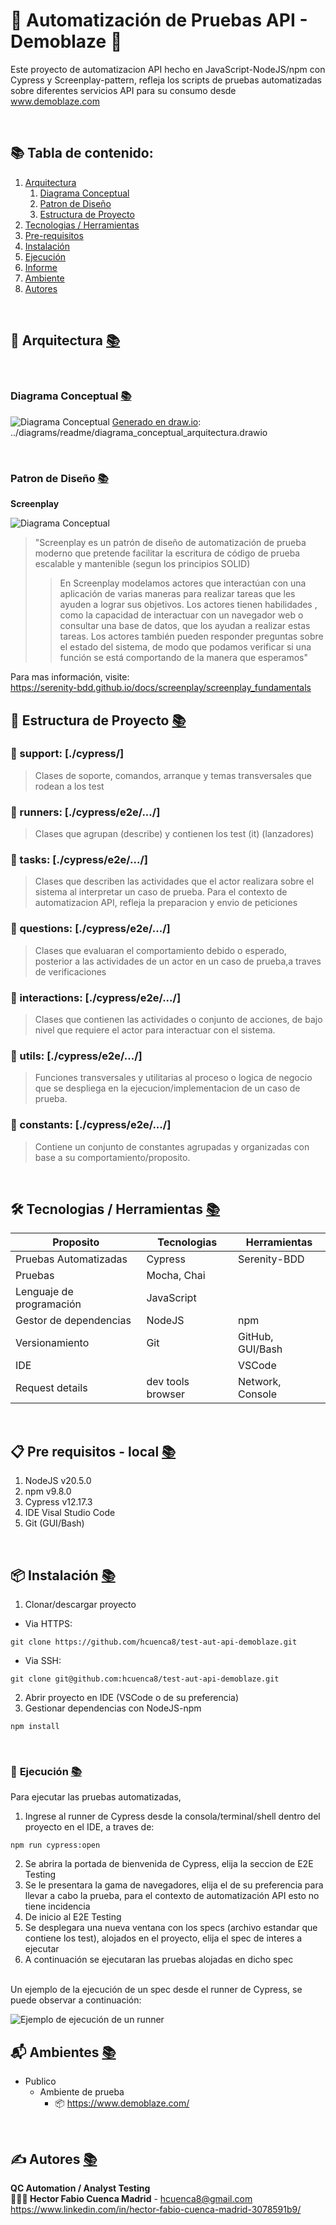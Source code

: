 # 🦾 Automatización de Pruebas API - Demoblaze 🦾

Este proyecto de automatizacion API hecho en JavaScript-NodeJS/npm con Cypress y Screenplay-pattern, 
refleja los scripts de pruebas automatizadas sobre diferentes servicios API para su consumo desde www.demoblaze.com

<br>

<div id='menu'/>

## 📚 Tabla de contenido: 
1. [Arquitectura](#arquitectura)
   1. [Diagrama Conceptual](#arquitectura_diagrama_conceptual)
   2. [Patron de Diseño](#patron_diseno)
   3. [Estructura de Proyecto](#arquitectura_estructura_proyecto)
2. [Tecnologias / Herramientas](#tecnologias_herramientas)
3. [Pre-requisitos](#pre_requisitos) 
4. [Instalación](#instalacion) 
5. [Ejecución](#ejecucion) 
6. [Informe](#informe)
7. [Ambiente](#ambientes)
8. [Autores](#autores) 

<br>

<div id='arquitectura'/>

##  📐 Arquitectura [📚](#menu)

<br>

<div id='arquitectura_diagrama_conceptual'/>

### Diagrama Conceptual [📚](#menu) 

![Diagrama Conceptual](images/readme/diagrama_conceptual_arquitectura.png)
[Generado en draw.io](https://app.diagrams.net/): ../diagrams/readme/diagrama_conceptual_arquitectura.drawio

<br>

<div id='patron_diseno'/>

### Patron de Diseño [📚](#menu)
**Screenplay**

![Diagrama Conceptual](images/readme/screenplay_pattern.png)


>"Screenplay es un patrón de diseño de automatización de prueba moderno que 
pretende facilitar la escritura de código de prueba escalable y mantenible 
(segun los principios SOLID)
> > En Screenplay modelamos actores que interactúan con una aplicación de varias maneras 
para realizar tareas que les ayuden a lograr sus objetivos. Los actores tienen 
habilidades , como la capacidad de interactuar con un navegador web o consultar una 
base de datos, que los ayudan a realizar estas tareas. Los actores también pueden 
responder preguntas sobre el estado del sistema, de modo que podamos verificar si 
una función se está comportando de la manera que esperamos"

Para mas información, visite:
<br>https://serenity-bdd.github.io/docs/screenplay/screenplay_fundamentals
<br>

<div id='arquitectura_estructura_proyecto'/>

## 📂 Estructura de Proyecto [📚](#menu) 

### 📁 support: [./cypress/]
>Clases de soporte, comandos, arranque y temas transversales que rodean a los test
### 📁 runners: [./cypress/e2e/.../]
>Clases que agrupan (describe) y contienen los test (it)  (lanzadores)
### 📁 tasks: [./cypress/e2e/.../]
>Clases que describen las actividades que el actor realizara sobre el sistema al interpretar un caso de prueba. Para el contexto de automatizacion API, refleja la preparacion y envio de peticiones
### 📁 questions: [./cypress/e2e/.../]
>Clases que evaluaran el comportamiento debido o esperado, posterior a las actividades de un actor en un caso de prueba,a traves de verificaciones
### 📁 interactions: [./cypress/e2e/.../]
>Clases que contienen las actividades o conjunto de acciones, de bajo nivel que requiere el actor para interactuar con el sistema.
### 📁 utils: [./cypress/e2e/.../]
>Funciones transversales y utilitarias al proceso o logica de negocio que se despliega en la ejecucion/implementacion de un caso de prueba.
### 📁 constants: [./cypress/e2e/.../]
>Contiene un conjunto de constantes agrupadas y organizadas con base a su comportamiento/proposito.

<br>

<div id='tecnologias_herramientas'/>

## 🛠️ Tecnologias / Herramientas [📚](#menu) 

| Proposito                  | Tecnologias        | Herramientas                |
|----------------------------|--------------------|-----------------------------|
| Pruebas Automatizadas      | Cypress            | Serenity-BDD                |
| Pruebas                    | Mocha, Chai        |                             |
| Lenguaje de programación   | JavaScript         |                             |
| Gestor de dependencias     | NodeJS             | npm                         |
| Versionamiento             | Git                | GitHub, GUI/Bash            |
| IDE                        |                    | VSCode                      |
| Request details            | dev tools browser  | Network, Console            |


<br>

<div id='pre_requisitos'/>

## 📋 Pre requisitos - local [📚](#menu) 

1. NodeJS v20.5.0
2. npm v9.8.0
3. Cypress v12.17.3
4. IDE Visal Studio Code
5. Git (GUI/Bash)


<br>

<div id='instalacion'/>

## 📦 Instalación [📚](#menu)

1. Clonar/descargar proyecto
* Via HTTPS:
```
git clone https://github.com/hcuenca8/test-aut-api-demoblaze.git
```
* Via SSH:
```
git clone git@github.com:hcuenca8/test-aut-api-demoblaze.git
```
2. Abrir proyecto en IDE (VSCode o de su preferencia)
3. Gestionar dependencias con NodeJS-npm
```
npm install
```

<br>

<div id='ejecucion'/>

### 🤺 **Ejecución** [📚](#menu) 
Para ejecutar las pruebas automatizadas, 
1. Ingrese al runner de Cypress desde la consola/terminal/shell dentro del proyecto en el IDE, a traves de:
```
npm run cypress:open
```
2. Se abrira la portada de bienvenida de Cypress, elija la seccion de E2E Testing
3. Se le presentara la gama de navegadores, elija el de su preferencia para llevar a cabo la prueba, para el contexto de automatización API esto no tiene incidencia
4. De inicio al E2E Testing
5. Se desplegara una nueva ventana con los specs (archivo estandar que contiene los test), alojados en el proyecto, elija el spec de interes a ejecutar
6. A continuación se ejecutaran las pruebas alojadas en dicho spec 

<br>
Un ejemplo de la ejecución de un spec desde el runner de Cypress, se puede observar a continuación:

![Ejemplo de ejecución de un runner](images/readme/ej_ejecucion_runner.gif)

<div id='ambientes'/>

## 📬 Ambientes [📚](#menu) 
	
* Publico
    + Ambiente de prueba
      + 📦 https://www.demoblaze.com/

<br>

<div id='autores'/>

##  ✍️️ Autores [📚](#menu)️ 
**QC Automation / Analyst Testing**
<br>**👨🏻‍💻 Hector Fabio Cuenca Madrid** - hcuenca8@gmail.com
<br>https://www.linkedin.com/in/hector-fabio-cuenca-madrid-3078591b9/

<br>

<!--- comentarios
Visor readme online
    https://stackedit.io/app#
urls emojis icons & symbols
    https://emojikeyboard.org/
    https://www.piliapp.com/emoji/list/?skin=1f3fc

Icons para uso 
    🚧 TODO

Markdown
    Tabla de contenido:
        1. [Example](#id)

    Lista desplegable
        + 
